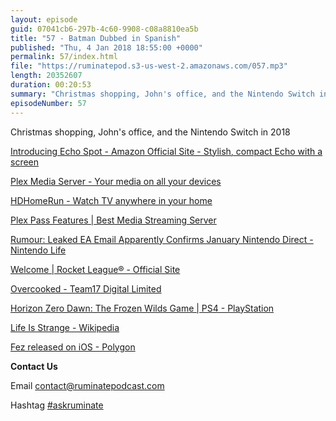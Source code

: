 ```yaml
---
layout: episode
guid: 07041cb6-297b-4c60-9908-c08a8810ea5b
title: "57 - Batman Dubbed in Spanish"
published: "Thu, 4 Jan 2018 18:55:00 +0000"
permalink: 57/index.html
file: "https://ruminatepod.s3-us-west-2.amazonaws.com/057.mp3"
length: 20352607
duration: 00:20:53
summary: "Christmas shopping, John's office, and the Nintendo Switch in 2018"
episodeNumber: 57
---
```


Christmas shopping, John's office, and the Nintendo Switch in 2018

[Introducing Echo Spot - Amazon Official Site - Stylish, compact Echo with a screen](https://www.amazon.com/Amazon-VN94DQ-Echo-Spot-Black/dp/B073SQYXTW)

[Plex Media Server - Your media on all your devices](https://www.plex.tv/)

[HDHomeRun - Watch TV anywhere in your home](https://www.silicondust.com/)

[Plex Pass Features | Best Media Streaming Server](https://www.plex.tv/features/plex-pass/)

[Rumour: Leaked EA Email Apparently Confirms January Nintendo Direct - Nintendo Life](http://www.nintendolife.com/news/2017/11/rumour_leaked_ea_email_apparently_confirms_january_nintendo_direct)

[Welcome | Rocket League® - Official Site](https://www.rocketleague.com/)

[Overcooked - Team17 Digital Limited](https://www.team17.com/games/overcooked/)

[Horizon Zero Dawn: The Frozen Wilds Game | PS4 - PlayStation](https://www.playstation.com/en-us/games/horizon-zero-dawn-ps4/the-frozen-wilds-dlc/)

[Life Is Strange - Wikipedia](https://en.wikipedia.org/wiki/Life_Is_Strange)

[Fez released on iOS - Polygon](https://www.polygon.com/2017/12/13/16772684/fez-ios-release-date)

**Contact Us**

Email [contact@ruminatepodcast.com](mailto:contact@ruminatepodcast.com)

Hashtag [#askruminate](https://twitter.com/search?q=askruminate)
